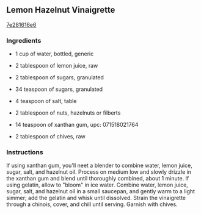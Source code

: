 ## Lemon Hazelnut Vinaigrette

[7e281616e6](http://www.food.com/recipe/lemon-hazelnut-vinaigrette-461246)

### Ingredients

 - 1 cup of water, bottled, generic

 - 2 tablespoon of lemon juice, raw

 - 2 tablespoon of sugars, granulated

 - 34 teaspoon of sugars, granulated

 - 4 teaspoon of salt, table

 - 2 tablespoon of nuts, hazelnuts or filberts

 - 14 teaspoon of xanthan gum, upc: 071518021764

 - 2 tablespoon of chives, raw

### Instructions

If using xanthan gum, you'll neet a blender to combine water, lemon juice, sugar, salt, and hazelnut oil. Process on medium low and slowly drizzle in the xanthan gum and blend until thoroughly combined, about 1 minute. If using gelatin, allow to "bloom" in ice water. Combine water, lemon juice, sugar, salt, and hazelnut oil in a small saucepan, and gently warm to a light simmer; add the gelatin and whisk until dissolved. Strain the vinaigrette through a chinois, cover, and chill until serving. Garnish with chives.